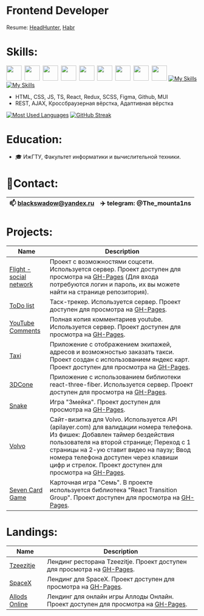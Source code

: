 # Frontend Developer

Resume: [HeadHunter](https://hh.ru/resume/28e56d45ff0c277c270039ed1f5a5337676859?disableBrowserCache=true&hhtmFrom=resume_list), [Habr](https://career.habr.com/tbsthemountainssay)

# Skills:
<img height="40" src="https://cdn.jsdelivr.net/gh/devicons/devicon/icons/html5/html5-original.svg" />&nbsp;
<img height="40" src="https://cdn.jsdelivr.net/gh/devicons/devicon/icons/css3/css3-original.svg" />&nbsp;
<img height="40" src="https://cdn.jsdelivr.net/gh/devicons/devicon/icons/javascript/javascript-original.svg" />&nbsp;
<img height="40" src="https://cdn.jsdelivr.net/gh/devicons/devicon/icons/typescript/typescript-original.svg" />&nbsp;
<img height="40" src="https://cdn.jsdelivr.net/gh/devicons/devicon/icons/react/react-original.svg" />&nbsp;
<img height="40" src="https://cdn.jsdelivr.net/gh/devicons/devicon/icons/redux/redux-original.svg" />&nbsp;
<img height="40" src="https://cdn.jsdelivr.net/gh/devicons/devicon/icons/sass/sass-original.svg" />&nbsp;
<img height="40" src="https://cdn.jsdelivr.net/gh/devicons/devicon/icons/figma/figma-original.svg" />&nbsp;
<img height="40" src="https://cdn.jsdelivr.net/gh/devicons/devicon/icons/github/github-original.svg" />
[![My Skills](https://skillicons.dev/icons?i=html,css,js,ts,react,redux,sass,figma,git,github,materialui&perline=10)](https://skillicons.dev)
[![My Skills](https://skillicons.dev/icons?i=html,css,js,ts)](https://skillicons.dev)

- HTML, CSS, JS, TS, React, Redux, SCSS, Figma, Github, MUI
- REST, AJAX, Кроссбраузерная вёрстка, Адаптивная вёрстка


[![Most Used Languages](https://github-readme-stats.vercel.app/api/top-langs/?username=TBSTheMountainsSay&layout=compact)](https://github.com/TBSTheMountainsSay?tab=repositories)
[![GitHub Streak](https://streak-stats.demolab.com?user=TBSTheMountainsSay&card_height=170)](https://git.io/streak-stats)


# Education:
  - 🎓 ИжГТУ, Факультет информатики и вычислительной техники.

# 📱Contact:
| 📫 blackswadow@yandex.ru | ✈️ telegram: @The_mounta1ns |
| --- | --- |       
      
# Projects:
| Name | Description | 
| --- | --- | 
| [Flight - social network](https://github.com/TBSTheMountainsSay/social-network) | Проект с возможностями соцсети. Используется сервер. Проект доступен для просмотра на [GH-Pages](https://tbsthemountainssay.github.io/social-network/) (Для входа потребуются логин и пароль, их вы можете найти на странице репозитория). |
| [ToDo list](https://github.com/TBSTheMountainsSay/ToDo) | Таск-трекер. Используется сервер. Проект доступен для просмотра на [GH-Pages](https://tbsthemountainssay.github.io/ToDo/). | 
| [YouTube Comments](https://github.com/TBSTheMountainsSay/CommentsTSX) | Полная копия комментариев youtube. Используется сервер. Проект доступен для просмотра на [GH-Pages](https://tbsthemountainssay.github.io/CommentsTSX/). |
| [Taxi](https://github.com/TBSTheMountainsSay/Taxi_YandexMaps) | Приложение с отображением экипажей, адресов и возможностью заказать такси. Проект создан с использованием яндекс карт. Проект доступен для просмотра на [GH-Pages](https://tbsthemountainssay.github.io/Taxi_YandexMaps/). | 
| [3DCone](https://github.com/TBSTheMountainsSay/3dCone) | Приложение с использованием библиотеки react-three-fiber. Используется сервер. Проект доступен для просмотра на [GH-Pages](https://tbsthemountainssay.github.io/3dCone/). | 
| [Snake](https://github.com/TBSTheMountainsSay/Snake) | Игра "Змейка". Проект доступен для просмотра на [GH-Pages](https://tbsthemountainssay.github.io/Snake/). | 
| [Volvo](https://github.com/TBSTheMountainsSay/Volvo) | Сайт-визитка для Volvo. Используется API (apilayer.com) для валидации номера телефона. Из фишек: Добавлен таймер бездействия пользователя на второй странице; Переход с 1 страницы на 2-ую ставит видео на паузу; Ввод номера телефона доступен через клавиши цифр и стрелок. Проект доступен для просмотра на [GH-Pages](https://tbsthemountainssay.github.io/Volvo/). | 
| [Seven Card Game](https://github.com/TBSTheMountainsSay/Seven) | Карточная игра "Семь". В проекте используется библиотека "React Transition Group". Проект доступен для просмотра на [GH-Pages](https://tbsthemountainssay.github.io/Seven/). | 

# Landings:
| Name | Description | 
| --- | --- | 
| [Tzeezitje](https://github.com/TBSTheMountainsSay/Tzeezitje_Layout) | Лендинг ресторана Tzeezitje. Проект доступен для просмотра на [GH-Pages](https://tbsthemountainssay.github.io/Tzeezitje_Layout/). |
| [SpaceX](https://github.com/TBSTheMountainsSay/Elon-Musk-Layout) | Лендинг для SpaceX. Проект доступен для просмотра на [GH-Pages](https://tbsthemountainssay.github.io/Elon-Musk-Layout/). | 
| [Allods Online](https://github.com/TBSTheMountainsSay/Allods-Online-Layout) | Лендинг для онлайн игры Аллоды Онлайн. Проект доступен для просмотра на [GH-Pages](https://tbsthemountainssay.github.io/Allods-Online-Layout/). |



